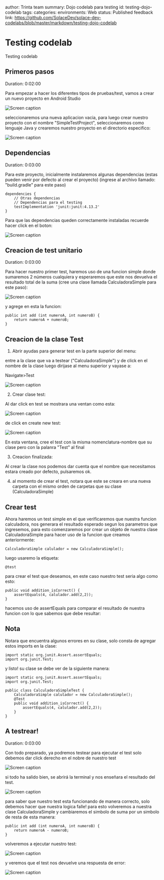 author: Trinta team
summary: Dojo codelab para testing
id: testing-dojo-codelab
tags:
categories:
environments: Web
status: Published
feedback link: https://github.com/SolaceDev/solace-dev-codelabs/blob/master/markdown/testing-dojo-codelab

# Testing codelab
Testing codelab

## Primeros pasos
Duration: 0:02:00

Para empezar a hacer los diferentes tipos de pruebas/test, vamos a crear un nuevo proyecto en Android Studio

![Screen caption](img/empty.png)

seleccionaremos una nueva aplicacion vacia, para luego crear nuestro proyecto con el nombre "SimpleTestProject",
seleccionaremos como lenguaje Java y crearemos nuestro proyecto en el directorio especifico:

![Screen caption](img/project_name.png)

## Dependencias
Duration: 0:03:00

Para este proyecto, inicialmente instalaremos algunas dependencias (estas pueden venir por defecto al crear el proyecto)
(ingrese al archivo llamado: "build.gradle" para este paso)

    dependencies {
        // Otras dependencias
        // Dependencias para el testing
        testImplementation 'junit:junit:4.13.2'
    }

Para que las dependencias queden correctamente instaladas recuerde hacer click en el boton:

![Screen caption](img/gradle_btn.png)


## Creacion de test unitario
Duration: 0:03:00

Para hacer nuestro primer test, haremos uso de una funcion simple donde sumaremos 2 números cualquiera y esperaremos que este nos devuelva el resultado total de la suma (cree una clase llamada CalculadoraSimple para este paso):

![Screen caption](img/new_class.png)

y agrege en esta la funcion:

    public int add (int numeroA, int numeroB) {
        return numeroA + numeroB;
    }

## Creacion de la clase Test

1. Abrir ayudas para generar test en la parte superior del menu:

entre a la clase que va a testear ("CalculadoraSimple") y de click en el nombre de la clase
luego dirijase al menu superior y vayase a:

Navigate>Test

![Screen caption](img/test_navigate.png)

2. Crear clase test:

Al dar click en test se mostrara una ventan como esta:

![Screen caption](img/test_view.png)

de click en create new test:

![Screen caption](img/test_create.png)

En esta ventana, cree el test con la misma nomenclatura-nombre que su clase pero con la palanra "Test" al final

3. Creacion finalizada: 

Al crear la clase nos podemos dar cuenta que el nombre que necesitamos estara creado por defecto, pulsaremos ok.

4. al momento de crear el test, notara que este se creara en una nueva carpeta con el mismo orden de carpetas que su clase (CalculadoraSimple)


## Crear test

Ahora haremos un test simple en el que verificaremos que nuestra funcion calculadora, nos generara el resultado esperado segun los parametros que ingresemos, para esto comenzaremos por crear un objeto de nuestra clase CalculadoraSimple para hacer uso de la funcion que creamos anteriormente:

    CalculadoraSimple calulador = new CalculadoraSimple();


luego usaremo la etiqueta:

    @test

para crear el test que deseamos, en este caso nuestro test seria algo como esto:

    public void addition_isCorrect() {
        assertEquals(4, calulador.add(2,2));
    }

hacemos uso de assertEquals para comparar el resultado de nuestra funcion con lo que sabemos que debe resultar:

## Nota

Notara que encuentra algunos errores en su clase, solo consta de agregar estos imports en la clase:

    import static org.junit.Assert.assertEquals;
    import org.junit.Test;


y listo! su clase se debe ver de la siguiente manera:

    import static org.junit.Assert.assertEquals;
    import org.junit.Test;

    public class CalculadoraSimpleTest {
        CalculadoraSimple calulador = new CalculadoraSimple();
        @Test
        public void addition_isCorrect() {
            assertEquals(4, calulador.add(2,2));
        }
    }


## A testrear!
Duration: 0:03:00

Con todo preparado, ya podremos testear para ejecutar el test solo debemos dar click derecho en el nobre de nuestro test

![Screen caption](img/run_test.png)

si todo ha salido bien, se abrirá la terminal y nos enseñara el resultado del test.

![Screen caption](img/run_response.png)

para saber que nuestro test esta funcionando de manera correcto, solo debemos hacer que nuestra logica falle!
para esto volveremos a nuestra clase CalculadoraSimple y cambiaremos el simbolo de suma por un simbolo de resta de esta manera:

    public int add (int numeroA, int numeroB) {
        return numeroA - numeroB;
    }

volveremos a ejecutar nuestro test:

![Screen caption](img/run_test.png)

y veremos que el test nos devuelve una respuesta de error: 

![Screen caption](img/run_bad_response.png)
